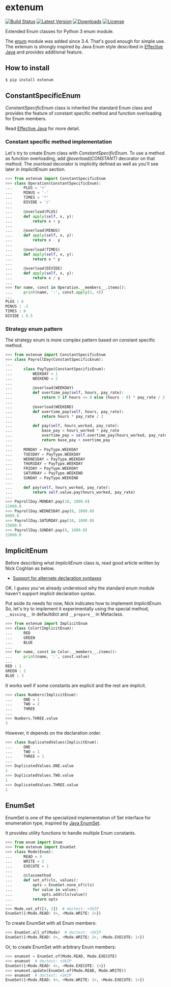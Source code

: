 # extenum

[![Build Status](https://travis-ci.org/t2y/extenum.svg?branch=master)](https://travis-ci.org/t2y/extenum/)
[![Latest Version](https://img.shields.io/pypi/v/extenum.svg)](https://pypi.python.org/pypi/extenum/)
[![Downloads](https://img.shields.io/pypi/dm/extenum.svg)](https://pypi.python.org/pypi/extenum/)
[![License](https://img.shields.io/pypi/l/extenum.svg)](https://pypi.python.org/pypi/extenum/)


Extended Enum classes for Python 3 enum module.

The [enum](https://docs.python.org/3/library/enum.html) module was added
since 3.4. That's good enough for simple use.
The extenum is strongly inspired by Java Enum style described in
[Effective Java](http://en.wikipedia.org/wiki/Joshua_Bloch#Effective_Java)
and provides additional feature.


## How to install

```bash
$ pip install extenum
```

## ConstantSpecificEnum

*ConstantSpecificEnum* class is inherited the standard Enum class and
provides the feature of constant specific method and function overloading
for Enum members.

Read [Effective Java](http://en.wikipedia.org/wiki/Joshua_Bloch#Effective_Java)
for more detail.


### Constant specific method implementation

Let's try to create Enum class with *ConstantSpecificEnum*.
To use a method as function overloading, add *@overload(CONSTANT)* decorator
on that method. The *overload* decorator is implicitly defined as well as
you'll see later in *ImplicitEnum* section.

```python
>>> from extenum import ConstantSpecificEnum
>>> class Operation(ConstantSpecificEnum):
...     PLUS = '+'
...     MINUS = '-'
...     TIMES = '*'
...     DIVIDE = '/'
...
...     @overload(PLUS)
...     def apply(self, x, y):
...         return x + y
...
...     @overload(MINUS)
...     def apply(self, x, y):
...         return x - y
...
...     @overload(TIMES)
...     def apply(self, x, y):
...         return x * y
...
...     @overload(DIVIDE)
...     def apply(self, x, y):
...         return x / y
...
>>> for name, const in Operation.__members__.items():
...     print(name, ':', const.apply(2, 4))
...
PLUS : 6
MINUS : -2
TIMES : 8
DIVIDE : 0.5

```


### Strategy enum pattern

The strategy enum is more complex pattern based on constant specific method.

```python
>>> from extenum import ConstantSpecificEnum
>>> class PayrollDay(ConstantSpecificEnum):
...
...     class PayType(ConstantSpecificEnum):
...         WEEKDAY = 1
...         WEEKEND = 2
...
...         @overload(WEEKDAY)
...         def overtime_pay(self, hours, pay_rate):
...             return 0 if hours <= 8 else (hours - 8) * pay_rate / 2
...
...         @overload(WEEKEND)
...         def overtime_pay(self, hours, pay_rate):
...             return hours * pay_rate / 2
...
...         def pay(self, hours_worked, pay_rate):
...             base_pay = hours_worked * pay_rate
...             overtime_pay = self.overtime_pay(hours_worked, pay_rate)
...             return base_pay + overtime_pay
...
...     MONDAY = PayType.WEEKDAY
...     TUESDAY = PayType.WEEKDAY
...     WEDNESDAY = PayType.WEEKDAY
...     THURSDAY = PayType.WEEKDAY
...     FRIDAY = PayType.WEEKDAY
...     SATURDAY = PayType.WEEKEND
...     SUNDAY = PayType.WEEKEND
...
...     def pay(self, hours_worked, pay_rate):
...         return self.value.pay(hours_worked, pay_rate)
...
>>> PayrollDay.MONDAY.pay(10, 1000.0)
11000.0
>>> PayrollDay.WEDNESDAY.pay(8, 1000.0)
8000.0
>>> PayrollDay.SATURDAY.pay(10, 1000.0)
15000.0
>>> PayrollDay.SUNDAY.pay(8, 1000.0)
12000.0

```


## ImplicitEnum

Before describing what *ImplicitEnum* class is, read good article written by
Nick Coghlan as below.

* [Support for alternate declaration syntaxes](http://python-notes.curiousefficiency.org/en/latest/python3/enum_creation.html#support-for-alternate-declaration-syntaxes)

OK. I guess you've already understood why the standard enum module haven't
support implicit declaration syntax.

Put aside its needs for now, Nick indicates how to implement *ImplicitEnum*.
So, let's try to implement it experimentally using the special method,
`__missing__` in defaultdict and `__prepare__` in Metaclass.

```python
>>> from extenum import ImplicitEnum
>>> class Color(ImplicitEnum):
...     RED
...     GREEN
...     BLUE
...
>>> for name, const in Color.__members__.items():
...     print(name, ':', const.value)
...
RED : 1
GREEN : 2
BLUE : 3

```

It works well if some constants are explicit and the rest are implicit.

```python
>>> class Numbers(ImplicitEnum):
...     ONE = 1
...     TWO = 2
...     THREE
...
>>> Numbers.THREE.value
3

```

However, it depends on the declaration order.

```python
>>> class DuplicatedValues(ImplicitEnum):
...     ONE
...     TWO = 1
...     THREE = 1
...
>>> DuplicatedValues.ONE.value
1
>>> DuplicatedValues.TWO.value
1
>>> DuplicatedValues.THREE.value
1

```


## EnumSet

EnumSet is one of the specialized implementation of Set interface for enumeration type,
inspired by [Java EnumSet](http://docs.oracle.com/javase/8/docs/api/java/util/EnumSet.html).

It provides utility functions to handle multiple Enum constants.

```python
>>> from enum import Enum
>>> from extenum import EnumSet
>>> class Mode(Enum):
...     READ = 4
...     WRITE = 2
...     EXECUTE = 1
...
...     @classmethod
...     def set_of(cls, values):
...         opts = EnumSet.none_of(cls)
...         for value in values:
...             opts.add(cls(value))
...         return opts
...
>>> Mode.set_of([4, 2])  # doctest: +SKIP
EnumSet({<Mode.READ: 4>, <Mode.WRITE: 2>})
```

To create EnumSet with all Enum members:

```python
>>> EnumSet.all_of(Mode)  # doctest: +SKIP
EnumSet({<Mode.READ: 4>, <Mode.WRITE: 2>, <Mode.EXECUTE: 1>})
```

Or, to create EnumSet with arbitrary Enum members:

```python
>>> enumset = EnumSet.of(Mode.READ, Mode.EXECUTE)
>>> enumset  # doctest: +SKIP
EnumSet({<Mode.READ: 4>, <Mode.EXECUTE: 1>})
>>> enumset.update(EnumSet.of(Mode.READ, Mode.WRITE))
>>> enumset  # doctest: +SKIP
EnumSet({<Mode.READ: 4>, <Mode.WRITE: 2>, <Mode.EXECUTE: 1>})
```
